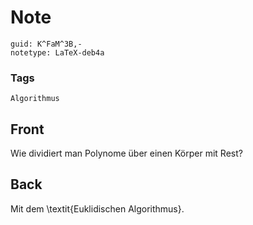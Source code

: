 # Note
```
guid: K^FaM^3B,-
notetype: LaTeX-deb4a
```

### Tags
```
Algorithmus
```

## Front
Wie dividiert man Polynome über einen Körper mit Rest?

## Back
Mit dem \textit{Euklidischen Algorithmus}.
